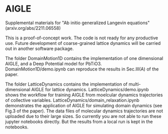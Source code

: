 # AIGLE
Supplemental materials for "Ab initio generalized Langevin equations" (arxiv.org/abs/2211.06558)

This is a proof-of-concept work. The code is not ready for any productive use. Future development of coarse-grained lattice dynamics will be carried out in another software  package. 

The folder DomainMotion1D contains the implementation of one dimensional AIGLE, and a Deep Potential model for PbTiO3. DomainMotion1D/demo.ipynb can reproduce the results in Sec.III(A) of the paper.

The folder LatticeDynamics contains the implementation of multi-dimensional AIGLE for lattice dynamics. LatticeDynamics/demo.ipynb shows the workflow for training AIGLE from moelcular dynamics trajectories of collective variables. LatticeDynamics/domain_relaxation.ipynb demonstrates the application of AIGLE for simulating domain dynamics (see Fig.3 of the paper). The data files of molecular dynamics trajectories are not uploaded due to their large sizes. So currently you are not able to run these jupyter notebooks directly. But the results from a local run is kept in the notebooks.


